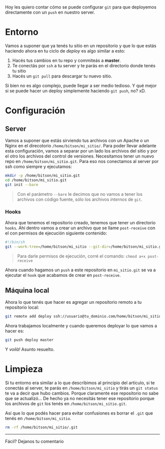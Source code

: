 <!--
.. title: Deployando directamente con git
.. slug: deployando-directamente-con-git
.. date: 2018-02-07 22:52:17 UTC-03:00
.. tags: deploy, devops, git
.. category: devops, git
.. link: 
.. description: Tutorial sobre como deployar directamente con git
.. type: text
.. author: lecovi
-->

Hoy les quiero contar cómo se puede configurar `git` para que deployemos
directamente con un `push` en nuestro server.

# Entorno

Vamos a suponer que ya tenés tu sitio en un repositorio y que lo que estás
haciendo ahora en tu ciclo de *deploy* es algo similar a esto:

1. Hacés tus cambios en tu repo y commiteás a **master**.
2. Te conectás por `ssh` a tu server y te parás en el directorio donde tenés tu
   sitio
3. Hacés un `git pull` para descargar tu nuevo sitio.

Si bien no es algo complejo, puede llegar a ser medio tedioso. Y qué mejor si
se puede hacer un deploy simplemente haciendo `git push`, no? xD.

# Configuración

## Server

Vamos a suponer que estás sirviendo tus archivos con un Apache o un Nginx en el
direcotorio `/home/bitson/mi_sitio/`. 
Para poder llevar adelante esta configuración, vamos a separar por un lado los
archivos del sitio y por el otro los archivos del control de versiones.
Necesitamos tener un nuevo repo en `/home/bitson/mi_sitio.git`. Para eso nos
conectamos al server por ssh como siempre y ejecutamos:

```bash
mkdir -p /home/bitson/mi_sitio.git
cd /home/bitson/mi_sitio.git
git init --bare
```

> Con el parámetro `--bare` le decimos que no vamos a tener los archivos con
> código fuente, sólo los archivos *internos* de `git`.

### Hooks

Ahora que tenemos el repositorio creado, tenemos que tener un directorio
`hooks`. Ahí dentro vamos a crear un archivo que se llame `post-receive` con el
con permisos de ejecución siguiente contenido:

```bash
#!/bin/sh
git --work-tree=/home/bitson/mi_sitio --git-dir=/home/bitson/mi_sitio.git checkout -f 
```

> Para darle permisos de ejecución, corré el comando: `chmod a+x post-receive`

Ahora cuando hagamos un `push` a este repositorio en `mi_sitio.git` se va a
ejecutar el `hook` que acabamos de crear en `post-receive`.

## Máquina local

Ahora lo que tenés que hacer es agregar un repositorio remoto a tu repositorio
local: 

```bash
git remote add deploy ssh://usuario@tu_dominio.com/home/bitson/mi_sitio.git
```

Ahora trabajamos localmente y cuando queremos deployar lo que vamos a hacer es:

```bash
git push deploy master
```

Y *voilà!* Asunto resuelto.

# Limpieza

Si tu entorno era similar a lo que describimos al principio del artículo, si te
conectás al server, te parás en `/home/bitson/mi_sitio` y tirás un `git status`
te va a decir que hubo cambios. Porque claramente ese repositorio no sabe que
se actualizó... De hecho ya no necesitás tener ese repositorio porque los
archivos de `git` los tenés en `/home/bitson/mi_sitio.git`. 

Así que lo que podés hacer para evitar confusiones es borrar el `.git` que
tenés en `/home/bitson/mi_sitio`.

```bash
rm -rf /home/bitson/mi_sitio/.git
```

----

Fácil? Dejanos tu comentario
